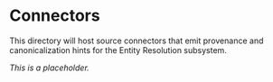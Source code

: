 # Connectors

This directory will host source connectors that emit provenance and canonicalization hints
for the Entity Resolution subsystem.

*This is a placeholder.*

